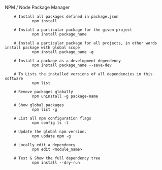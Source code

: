 NPM / Node Package Manager


        # Install all packages defined in package.json
                npm install 

        # Install a particular package for the given project
                npm install package_name

        # Install a particular package for all projects, in other words install package with global scope
                npm install package_name -g

        # Install a package as a development dependency
                npm install package_name --save-dev

        # To Lists the installed versions of all dependencies in this software
                npm list

        # Remove packages globally
                npm uninstall -g package-name        

        # Show global packages    
                npm list -g

        # List all npm configuration flags
                npm config ls -l

        # Update the global npm version.
                npm update npm -g

        # Locally edit a dependency
                npm edit <module_name>

        # Test & Show the full dependency tree 
                npm install --dry-run

